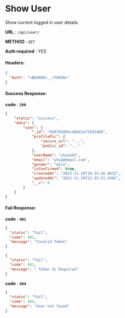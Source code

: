 # Show User

Show current logged in user details

**URL** : `/api/user/`

**METHOD** : `GET`

**Auth required** : YES

#### Headers:

```json
{
  "Auth": "<BEARER>__<TOKEN>"
}
```

#### Success Response:

**code** : **`200`**

```Json
{
    "status": "success",
    "data": {
        "user": {
            "_id": "656792084cd8dd1ef2501489",
            "profilePic": {
                "secure_url": "...",
                "public_id": "..."
            },
            "userName": "yhya101",
            "email": "yhya@email.com",
            "gender": "male",
            "isConfirmed": true,
            "createdAt": "2023-11-29T19:33:28.981Z",
            "updatedAt": "2023-11-29T22:35:51.430Z",
            "__v": 0
        }
    }
}
```

#### Fail Response:

**code** : **`401`**

```json
{
  "status": "fail",
  "code": 401,
  "message": "Invalid Token"
}
```

```json
{
  "status": "fail",
  "code": 401,
  "message": " Token Is Required"
}
```

**code** : **`404`**

```json
{
  "status": "fail",
  "code": 404,
  "message": "User not found"
}
```
